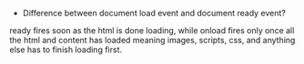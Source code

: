 * Difference between document load event and document ready event?

ready fires soon as the html is done loading, while onload fires only once all the html and content has loaded meaning images, scripts, css, and anything else has to finish loading first.

